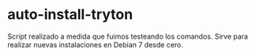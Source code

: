 auto-install-tryton
===================

Script realizado a medida que  fuimos testeando los comandos.  Sirve para realizar nuevas instalaciones en Debian 7 desde cero.
